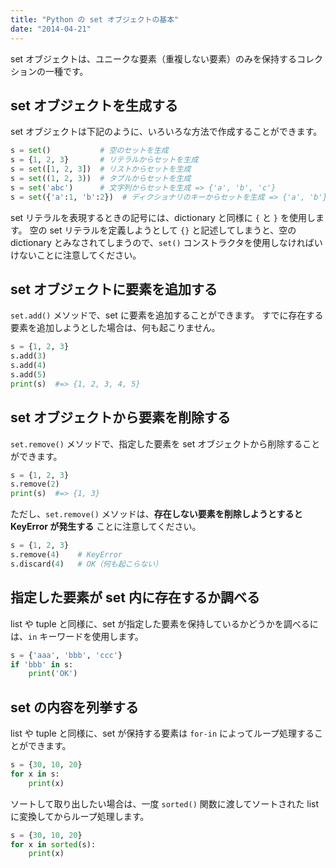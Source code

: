 ```yaml
---
title: "Python の set オブジェクトの基本"
date: "2014-04-21"
---
```


set オブジェクトは、ユニークな要素（重複しない要素）のみを保持するコレクションの一種です。


set オブジェクトを生成する
----

set オブジェクトは下記のように、いろいろな方法で作成することができます。

```python
s = set()           # 空のセットを生成
s = {1, 2, 3}       # リテラルからセットを生成
s = set([1, 2, 3])  # リストからセットを生成
s = set((1, 2, 3))  # タプルからセットを生成
s = set('abc')      # 文字列からセットを生成 => {'a', 'b', 'c'}
s = set({'a':1, 'b':2})  # ディクショナリのキーからセットを生成 => {'a', 'b'}
```

set リテラルを表現するときの記号には、dictionary と同様に `{` と `}` を使用します。
空の set リテラルを定義しようとして `{}` と記述してしまうと、空の dictionary とみなされてしまうので、`set()` コンストラクタを使用しなければいけないことに注意してください。


set オブジェクトに要素を追加する
----

`set.add()` メソッドで、set に要素を追加することができます。
すでに存在する要素を追加しようとした場合は、何も起こりません。

```python
s = {1, 2, 3}
s.add(3)
s.add(4)
s.add(5)
print(s)  #=> {1, 2, 3, 4, 5}
```


set オブジェクトから要素を削除する
----

`set.remove()` メソッドで、指定した要素を set オブジェクトから削除することができます。

```python
s = {1, 2, 3}
s.remove(2)
print(s)  #=> {1, 3}
```

ただし、`set.remove()` メソッドは、**存在しない要素を削除しようとすると KeyError が発生する** ことに注意してください。

```python
s = {1, 2, 3}
s.remove(4)    # KeyError
s.discard(4)   # OK（何も起こらない）
```


指定した要素が set 内に存在するか調べる
----

list や tuple と同様に、set が指定した要素を保持しているかどうかを調べるには、`in` キーワードを使用します。

```python
s = {'aaa', 'bbb', 'ccc'}
if 'bbb' in s:
    print('OK')
```


set の内容を列挙する
----

list や tuple と同様に、set が保持する要素は `for-in` によってループ処理することができます。

```python
s = {30, 10, 20}
for x in s:
    print(x)
```

ソートして取り出したい場合は、一度 `sorted()` 関数に渡してソートされた list に変換してからループ処理します。

```python
s = {30, 10, 20}
for x in sorted(s):
    print(x)
```

